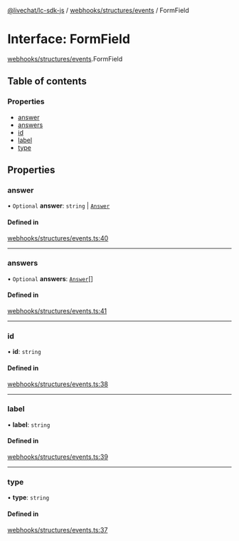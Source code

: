 [@livechat/lc-sdk-js](../README.md) / [webhooks/structures/events](../modules/webhooks_structures_events.md) / FormField

# Interface: FormField

[webhooks/structures/events](../modules/webhooks_structures_events.md).FormField

## Table of contents

### Properties

- [answer](webhooks_structures_events.FormField.md#answer)
- [answers](webhooks_structures_events.FormField.md#answers)
- [id](webhooks_structures_events.FormField.md#id)
- [label](webhooks_structures_events.FormField.md#label)
- [type](webhooks_structures_events.FormField.md#type)

## Properties

### answer

• `Optional` **answer**: `string` \| [`Answer`](webhooks_structures_events.Answer.md)

#### Defined in

[webhooks/structures/events.ts:40](https://github.com/livechat/lc-sdk-js/blob/10347df/src/webhooks/structures/events.ts#L40)

___

### answers

• `Optional` **answers**: [`Answer`](webhooks_structures_events.Answer.md)[]

#### Defined in

[webhooks/structures/events.ts:41](https://github.com/livechat/lc-sdk-js/blob/10347df/src/webhooks/structures/events.ts#L41)

___

### id

• **id**: `string`

#### Defined in

[webhooks/structures/events.ts:38](https://github.com/livechat/lc-sdk-js/blob/10347df/src/webhooks/structures/events.ts#L38)

___

### label

• **label**: `string`

#### Defined in

[webhooks/structures/events.ts:39](https://github.com/livechat/lc-sdk-js/blob/10347df/src/webhooks/structures/events.ts#L39)

___

### type

• **type**: `string`

#### Defined in

[webhooks/structures/events.ts:37](https://github.com/livechat/lc-sdk-js/blob/10347df/src/webhooks/structures/events.ts#L37)
